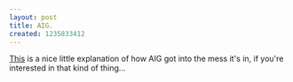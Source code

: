```yaml
--- 
layout: post
title: AIG.
created: 1235833412
---
```

[This](http://www.nytimes.com/2009/02/28/business/28nocera.html?pagewanted=1&amp;_r=1&amp;partner=rss&amp;emc=rss) is a nice little explanation of how AIG got into the mess it's in, if you're interested in that kind of thing...

